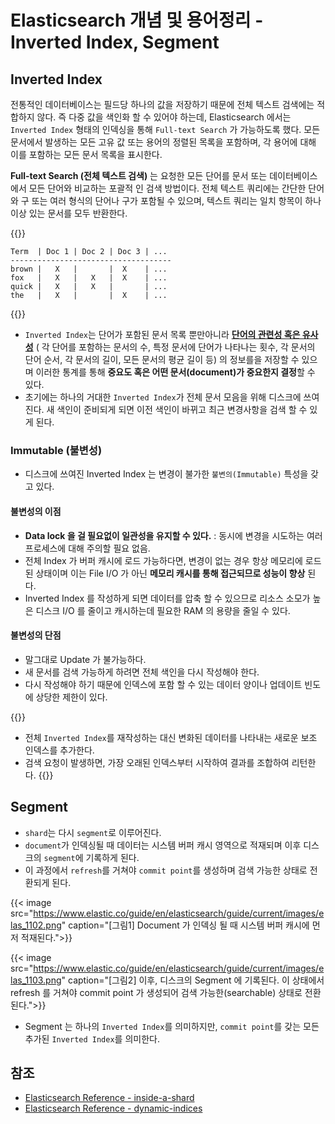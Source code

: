 # Elasticsearch 개념 및 용어정리 - Inverted Index, Segment


## Inverted Index 
전통적인 데이터베이스는 필드당 하나의 값을 저장하기 때문에 전체 텍스트 검색에는 적합하지 않다. 
즉 다중 값을 색인화 할 수 있어야 하는데, Elasticsearch 에서는 `Inverted Index` 형태의 인덱싱을 통해 `Full-text Search` 가 가능하도록 했다. 모든 문서에서 발생하는 모든 고유 값 또는 용어의 정렬된 목록을 포함하며, 각 용어에 대해 이를 포함하는 모든 문서 목록을 표시한다.

**Full-text Search (전체 텍스트 검색)** 는 요청한 모든 단어를 문서 또는 데이터베이스에서 모든 단어와 비교하는 포괄적 인 검색 방법이다. 전체 텍스트 쿼리에는 간단한 단어와 구 또는 여러 형식의 단어나 구가 포함될 수 있으며, 텍스트 쿼리는 일치 항목이 하나 이상 있는 문서를 모두 반환한다.

{{<admonition type=note title="Inverted Index">}}
```
Term  | Doc 1 | Doc 2 | Doc 3 | ...
------------------------------------
brown |   X   |       |  X    | ...
fox   |   X   |   X   |  X    | ...
quick |   X   |   X   |       | ...
the   |   X   |       |  X    | ...
```
{{</admonition>}}


+ `Inverted Index`는 단어가 포함된 문서 목록 뿐만아니라 **[단어의 관련성 혹은 유사성](https://www.elastic.co/guide/en/elasticsearch/guide/current/relevance-intro.html)** ( 각 단어를 포함하는 문서의 수, 특정 문서에 단어가 나타나는 횟수, 각 문서의 단어 순서, 각 문서의 길이, 모든 문서의 평균 길이 등) 의 정보를을 저장할 수 있으며 이러한 통계를 통해 **중요도 혹은 어떤 문서(document)가 중요한지 결정**할 수 있다.
+ 초기에는 하나의 거대한 `Inverted Index`가 전체 문서 모음을 위해 디스크에 쓰여진다. 새 색인이 준비되게 되면 이전 색인이 바뀌고 최근 변경사항을 검색 할 수 있게 된다.

### Immutable (불변성)
+ 디스크에 쓰여진 Inverted Index 는 변경이 불가한 `불변의(Immutable)` 특성을 갖고 있다.

#### 불변성의 이점
+ **Data lock 을 걸 필요없이 일관성을 유지할 수 있다.** : 동시에 변경을 시도하는 여러 프로세스에 대해 주의할 필요 없음.
+ 전체 Index 가 버퍼 캐시에 로드 가능하다면, 변경이 없는 경우 항상 메모리에 로드된 상태이며 이는 File I/O 가 아닌 **메모리 캐시를 통해 접근되므로 성능이 향상** 된다.
+ Inverted Index 를 작성하게 되면 데이터를 압축 할 수 있으므로 리소스 소모가 높은 디스크 I/O 를 줄이고 캐시하는데 필요한 RAM 의 용량을 줄일 수 있다.

#### 불변성의 단점
+ 말그대로 Update 가 불가능하다.
+ 새 문서를 검색 가능하게 하려면 전체 색인을 다시 작성해야 한다.
+ 다시 작성해야 하기 때문에 인덱스에 포함 할 수 있는 데이터 양이나 업데이트 빈도에 상당한 제한이 있다.

{{<admonition type=note title="어떻게 불변성의 이점을 잃지 않고 Inverted Index를 갱신할 수 있을까?">}}
+ 전체 `Inverted Index`를 재작성하는 대신 변화된 데이터를 나타내는 새로운 보조 인덱스를 추가한다.
+ 검색 요청이 발생하면, 가장 오래된 인덱스부터 시작하여 결과를 조합하여 리턴한다.
{{</admonition>}}

## Segment
- `shard`는 다시 `segment`로 이루어진다.
- `document`가 인덱싱될 때 데이터는 시스템 버퍼 캐시 영역으로 적재되며 이후 디스크의 `segment`에 기록하게 된다.
- 이 과정에서 `refresh`를 거쳐야 `commit point`를 생성하며 검색 가능한 상태로 전환되게 된다.

{{< image src="https://www.elastic.co/guide/en/elasticsearch/guide/current/images/elas_1102.png" caption="[그림1] Document 가 인덱싱 될 때 시스템 버퍼 캐시에 먼저 적재된다.">}}


{{< image src="https://www.elastic.co/guide/en/elasticsearch/guide/current/images/elas_1103.png" caption="[그림2] 이후, 디스크의 Segment 에 기록된다. 이 상태에서 refresh 를 거쳐야 commit point 가 생성되어 검색 가능한(searchable) 상태로 전환된다.">}}


+ Segment 는 하나의 `Inverted Index`를 의미하지만, `commit point`를 갖는 모든 추가된 `Inverted Index`를 의미한다.



## 참조
+ [Elasticsearch Reference - inside-a-shard](https://www.elastic.co/guide/en/elasticsearch/guide/current/inside-a-shard.html)
+ [Elasticsearch Reference - dynamic-indices ](https://www.elastic.co/guide/en/elasticsearch/guide/current/dynamic-indices.html#img-memory-buffer) 

